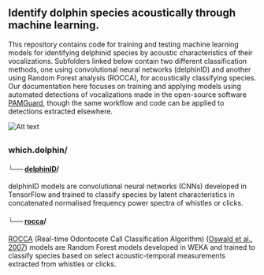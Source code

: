 ## Identify dolphin species acoustically through machine learning.

This repository contains code for training and testing machine learning models for identifying delphinid species by acoustic characteristics of their vocalizations. Subfolders linked below contain two different classification methods, one using convolutional neural networks (delphinID) and another using Random Forest analysis (ROCCA), for acoustically classifying species. Our documentation here focuses on training and applying models using automated detections of vocalizations made in the open-source software [PAMGuard](https://www.pamguard.org/), though the same workflow and code can be applied to detections extracted elsewhere.


![Alt text](images/methods_simple_1.PNG)
##
### which.dolphin/

#### └── [delphinID](https://github.com/tristankleyn/which.dolphin/tree/main/delphinID)/

delphinID models are convolutional neural networks (CNNs) developed in TensorFlow and trained to classify species by latent characteristics in concatenated normalised frequency power spectra of whistles or clicks. 

#### └── [rocca](https://github.com/tristankleyn/which.dolphin/tree/main/rocca)/

[ROCCA](https://www.pamguard.org/rocca/rocca.html) (Real-time Odontocete Call Classification Algorithm) ([Oswald et al., 2007](https://pubs.aip.org/asa/jasa/article/122/1/587/813007)) models are Random Forest models developed in WEKA and trained to classify species based on select acoustic-temporal measurements extracted from whistles or clicks.




